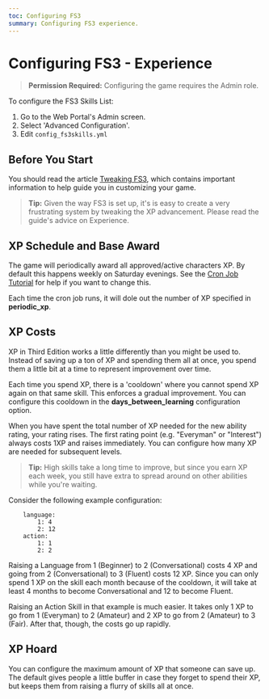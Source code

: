 ```yaml
---
toc: Configuring FS3
summary: Configuring FS3 experience.
---
```

# Configuring FS3 - Experience

> **Permission Required:** Configuring the game requires the Admin role.

To configure the FS3 Skills List:

1. Go to the Web Portal's Admin screen.
2. Select 'Advanced Configuration'.
3. Edit `config_fs3skills.yml`

## Before You Start

You should read the article [Tweaking FS3](http://aresmush.com/fs3/fs3-3/tweaking-fs3/), which contains important information to help guide you in customizing your game.

> **Tip:** Given the way FS3 is set up, it's is easy to create a very frustrating system by tweaking the XP advancement.  Please read the guide's advice on Experience.

## XP Schedule and Base Award

The game will periodically award all approved/active characters XP.  By default this happens weekly on Saturday evenings.  See the [Cron Job Tutorial](http://www.aresmush.com/tutorials/code/configuring-cron) for help if you want to change this.

Each time the cron job runs, it will dole out the number of XP specified in **periodic\_xp**.

## XP Costs

XP in Third Edition works a little differently than you might be used to.  Instead of saving up a ton of XP and spending them all at once, you spend them a little bit at a time to represent improvement over time. 

Each time you spend XP, there is a 'cooldown' where you cannot spend XP again on that same skill.  This enforces a gradual improvement.  You can configure this cooldown in the **days_between\_learning** configuration option.

When you have spent the total number of XP needed for the new ability rating, your rating rises.  The first rating point (e.g. "Everyman" or "Interest") always costs 1XP and raises immediately.  You can configure how many XP are needed for subsequent levels.

> **Tip:** High skills take a long time to improve, but since you earn XP each week, you still have extra to spread around on other abilities while you're waiting.

Consider the following example configuration: 

        language:
            1: 4
            2: 12
        action:
            1: 1
            2: 2

Raising a Language from 1 (Beginner) to 2 (Conversational) costs 4 XP and going from 2 (Conversational) to 3 (Fluent) costs 12 XP.  Since you can only spend 1 XP on the skill each month because of the cooldown, it will take at least 4 months to become Conversational and 12 to become Fluent.

Raising an Action Skill in that example is much easier.  It takes only 1 XP to go from 1 (Everyman) to 2 (Amateur) and 2 XP to go from 2 (Amateur) to 3 (Fair).  After that, though, the costs go up rapidly.  

## XP Hoard

You can configure the maximum amount of XP that someone can save up.  The default gives people a little buffer in case they forget to spend their XP, but keeps them from raising a flurry of skills all at once.